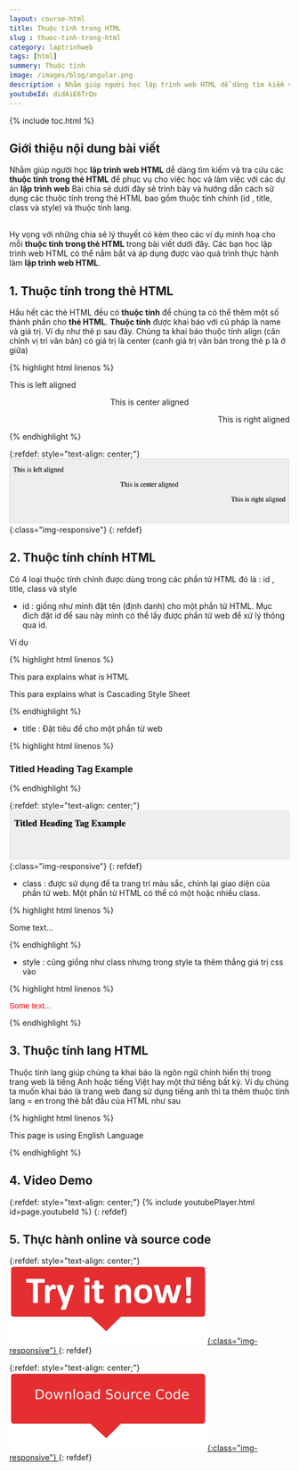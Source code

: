 ```yaml
---
layout: course-html
title: Thuộc tính trong HTML  
slug : thuoc-tinh-trong-html
category: laptrinhweb
tags: [html]
summery: Thuộc tính   
image: /images/blog/angular.png
description : Nhằm giúp người học lập trình web HTML dễ dàng tìm kiếm và tra cứu các thuộc tính trong thẻ HTML để phục vụ cho việc học và làm việc với các dự án lập trình web. Bài chia sẻ dưới đây sẽ trình bày và hướng dẫn cách sử dụng các thuộc tính trong thẻ HTML bao gồm thuộc tính chính (id , title, class và style) và thuộc tính lang.  Với những chia sẻ lí thuyết có kèm theo các ví dụ minh hoạ cho mỗi thuộc tính trong thẻ HTML trong bài viết. Người học lập trình web HTML có thể  hiểu và tự tin sử dụng được vào quá trình làm các dự án lập trình web HTML. 
youtubeId: didAiE6TrQo
---
```


{% include toc.html %}

## **Giới thiệu nội dung bài viết**

Nhằm giúp người học <b>lập trình web HTML</b> dễ dàng tìm kiếm và tra cứu các <b>thuộc tính trong thẻ HTML</b> để phục vụ cho việc học và làm việc với các dự án <b>lập trình web</b>
Bài chia sẻ dưới đây sẽ trình bày và hướng dẫn cách sử dụng các thuộc tính trong thẻ HTML bao gồm thuộc tính chính (id , title, class và style) và thuộc tính lang.  

<br>
Hy vọng với những chia sẻ lý thuyết có kèm theo các ví dụ minh hoạ cho mỗi <b>thuộc tính trong thẻ HTML</b> trong bài viết dưới đây. Các bạn học lập trình web HTML có thể nắm bắt và áp dụng được vào quá trình thực hành làm <b>lập trình web HTML</b>.


## **1. Thuộc tính trong thẻ HTML**

Hầu hết các thẻ HTML đều có <b>thuộc tính</b> để chúng ta có thể thêm một số thành phần cho <b>thẻ HTML</b>. <b>Thuộc tính</b> được khai báo với cú pháp là name và giá trị. Ví dụ như thẻ p sau đây. Chúng ta khai báo thuộc tính align (căn chỉnh vị trí văn bản) có giá trị là center (canh giá trị văn bản trong thẻ p là ở giữa)

{% highlight html linenos %}

<!DOCTYPE html> 
<html>
 
   <head> 
      <title>Align Attribute  Example</title> 
   </head>
   
   <body> 
      <p align = "left">This is left aligned</p> 
      <p align = "center">This is center aligned</p> 
      <p align = "right">This is right aligned</p> 
   </body>
   
</html>

{% endhighlight %} 

{:refdef: style="text-align: center;"}
![attribute](/images/post/html/attribute1.png){:class="img-responsive"}
{: refdef}

## **2. Thuộc tính chính HTML**

Có 4 loại thuộc tính chính được dùng trong các phần tử HTML đó là : id , title, class và style

- id : giống như mình đặt tên (định danh) cho một phần tử HTML. Mục đích đặt id để sau này mình có thể lấy được phần tử web để xử lý thông qua id.

Ví dụ

{% highlight html linenos %}

<p id = "html">This para explains what is HTML</p>
<p id = "css">This para explains what is Cascading Style Sheet</p>

{% endhighlight %} 


- title : Đặt tiêu đề cho một phần tử web

{% highlight html linenos %}

<!DOCTYPE html>
<html>

   <head>
      <title>The title Attribute Example</title>
   </head>
   
   <body>
      <h3 title = "Hello HTML!">Titled Heading Tag Example</h3>
   </body>
   
</html>

{% endhighlight %} 

{:refdef: style="text-align: center;"}
![attribute2](/images/post/html/attribute2.png){:class="img-responsive"}
{: refdef}

- class : được sử dụng để ta trang trí màu sắc, chỉnh lại giao diện của phần tử web. Một phần tử HTML có thể có một hoặc nhiều class.

{% highlight html linenos %}

<!DOCTYPE html>
<html>

   <head>
      <title>The style Attribute</title>
   </head>
   
   <body>
      <p class = "redhat">Some text...</p>
   </body>
   
</html>

{% endhighlight %} 

- style : cũng giống như class nhưng trong style ta thêm thẳng giá trị css vào

{% highlight html linenos %}

<!DOCTYPE html>
<html>

   <head>
      <title>The style Attribute</title>
   </head>
   
   <body>
      <p style = "font-family:arial; color:#FF0000;">Some text...</p>
   </body>
   
</html>

{% endhighlight %} 

## **3. Thuộc tính lang HTML**

Thuộc tính lang giúp chúng ta khai báo là ngôn ngữ chính hiển thị trong trang web là tiếng Anh hoặc tiếng Việt hay một thứ tiếng bất kỳ. Ví dụ chúng ta muốn khai báo là trang web đang sử dụng tiếng anh thì ta thêm thuộc tính lang = en trong thẻ bắt đầu của HTML như sau


{% highlight html linenos %}

<!DOCTYPE html>
<html lang = "en">

   <head>
      <title>English Language Page</title>
   </head>

   <body>
      This page is using English Language
   </body>

</html>

{% endhighlight %} 

## **4. Video Demo**


{:refdef: style="text-align: center;"}
{% include youtubePlayer.html id=page.youtubeId %}
{: refdef}


## **5. Thực hành online và source code**

{:refdef: style="text-align: center;"}
<a href="https://levunguyen.com/hoc-lap-trinh-online-editor-js/" target="_blank"> ![Sourcecode ](/images/icon/tryit.png){:class="img-responsive"} </a>
{: refdef}

{:refdef: style="text-align: center;"}
<a href="https://github.com/levunguyen/HTML-Attribute" target="_blank"> ![Sourcecode ](/images/icon/githubsource.png){:class="img-responsive"} </a>
{: refdef}






